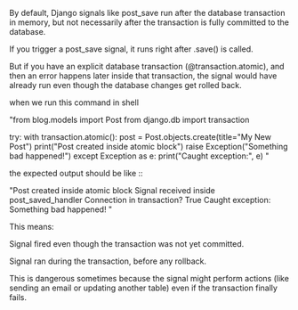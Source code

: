 By default, Django signals like post_save run after the database transaction in memory, but not necessarily after the transaction is fully committed to the database.

If you trigger a post_save signal, it runs right after .save() is called.

But if you have an explicit database transaction (@transaction.atomic), and then an error happens later inside that transaction, the signal would have already run even though the database changes get rolled back.

when we run this command in shell

"from blog.models import Post
from django.db import transaction

try:
    with transaction.atomic():
        post = Post.objects.create(title="My New Post")
        print("Post created inside atomic block")
        raise Exception("Something bad happened!")
except Exception as e:
    print("Caught exception:", e)
"

the expected output should be like ::

"Post created inside atomic block
Signal received inside post_saved_handler
Connection in transaction? True
Caught exception: Something bad happened!
"

This means:

Signal fired even though the transaction was not yet committed.

Signal ran during the transaction, before any rollback.

This is dangerous sometimes because the signal might perform actions (like sending an email or updating another table) even if the transaction finally fails.
